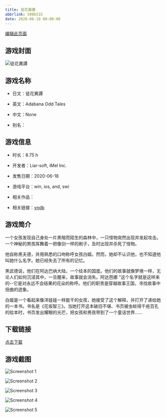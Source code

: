 ```yaml
---
title: 徒花異譚
abbrlink: 500b515
date: 2020-06-18 00:00:00
---
```

[编辑此页面](https://github.com/ACG-3/ADV3-source/blob/main/source/_posts/games/%E5%BE%92%E8%8A%B1%E7%95%B0%E8%AD%9A.md)

## 游戏封面

![徒花異譚](https%3A//pan.timero.xyz/onedrive/img_lib_001/%E5%BE%92%E8%8A%B1%E7%95%B0%E8%AD%9A_cover.avif)


## 游戏名称

- 日文：徒花異譚
- 英文：Adabana Odd Tales
- 中文：None

- 别名：


## 游戏信息

- 时长：8.75 h
- 开发者：Liar-soft, iMel Inc.
- 发售日期：2020-06-18
- 游戏平台：win, ios, and, swi
- 相关作品：

- 相关链接：[vndb](https://vndb.org/v27457)


## 游戏简介

一个女孩发现自己身处一片黑暗而陌生的森林中，一只怪物突然出现并发起攻击。一个神秘的男孩挥舞着一把像剑一样的刷子，及时出现并杀死了怪物。

他自称黑夫德，并用熟悉的口吻称呼女孩白姬。然而，她却不认识他，也不知道他叫她什么名字。她已经失去了所有的记忆。

黑武德说，他们在阿达巴纳大陆，一个绘本的国度。他们的故事就像梦境一样，无论人们如何沉浸其中，一旦醒来，故事就会消失。阿达芭娜 "这个名字就是这样来的--它是对永远不会结果的花朵的称呼。他们的职责是穿越故事王国，寻找故事中扭曲的迹象。

白姬是一个看起来像洋娃娃一样能干的女孩，她接受了这个解释，并打开了递给她的一本书。书名是《花坂智三》。当她打开这本破旧不堪、书页被虫蛀得千疮百孔的绘本时，书页发出耀眼的光芒，把女孩和男孩带到了一个童话世界......




## 下载链接

[点击下载](https://pan.timero.xyz/onedrive/adv_lib_001/%E5%BE%92%E8%8A%B1%E7%95%B0%E8%AD%9A)


## 游戏截图


![Screenshot 1](https%3A//pan.timero.xyz/onedrive/img_lib_001/%E5%BE%92%E8%8A%B1%E7%95%B0%E8%AD%9A_Screenshot_1.avif)

![Screenshot 2](https%3A//pan.timero.xyz/onedrive/img_lib_001/%E5%BE%92%E8%8A%B1%E7%95%B0%E8%AD%9A_Screenshot_2.avif)

![Screenshot 3](https%3A//pan.timero.xyz/onedrive/img_lib_001/%E5%BE%92%E8%8A%B1%E7%95%B0%E8%AD%9A_Screenshot_3.avif)

![Screenshot 4](https%3A//pan.timero.xyz/onedrive/img_lib_001/%E5%BE%92%E8%8A%B1%E7%95%B0%E8%AD%9A_Screenshot_4.avif)

![Screenshot 5](https%3A//pan.timero.xyz/onedrive/img_lib_001/%E5%BE%92%E8%8A%B1%E7%95%B0%E8%AD%9A_Screenshot_5.avif)

